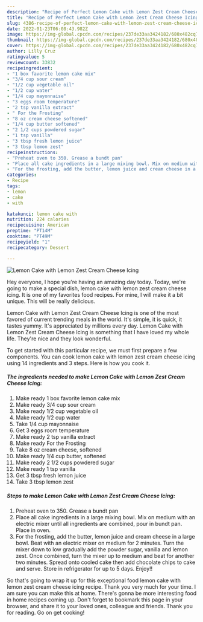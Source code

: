 ```yaml
---
description: "Recipe of Perfect Lemon Cake with Lemon Zest Cream Cheese Icing"
title: "Recipe of Perfect Lemon Cake with Lemon Zest Cream Cheese Icing"
slug: 4386-recipe-of-perfect-lemon-cake-with-lemon-zest-cream-cheese-icing
date: 2022-01-23T06:08:43.982Z
image: https://img-global.cpcdn.com/recipes/237de33aa3424182/680x482cq70/lemon-cake-with-lemon-zest-cream-cheese-icing-recipe-main-photo.jpg
thumbnail: https://img-global.cpcdn.com/recipes/237de33aa3424182/680x482cq70/lemon-cake-with-lemon-zest-cream-cheese-icing-recipe-main-photo.jpg
cover: https://img-global.cpcdn.com/recipes/237de33aa3424182/680x482cq70/lemon-cake-with-lemon-zest-cream-cheese-icing-recipe-main-photo.jpg
author: Lilly Cruz
ratingvalue: 5
reviewcount: 33832
recipeingredient:
- "1 box favorite lemon cake mix"
- "3/4 cup sour cream"
- "1/2 cup vegetable oil"
- "1/2 cup water"
- "1/4 cup mayonnaise"
- "3 eggs room temperature"
- "2 tsp vanilla extract"
- " For the Frosting"
- "8 oz cream cheese softened"
- "1/4 cup butter softened"
- "2 1/2 cups powdered sugar"
- "1 tsp vanilla"
- "3 tbsp fresh lemon juice"
- "3 tbsp lemon zest"
recipeinstructions:
- "Preheat oven to 350. Grease a bundt pan"
- "Place all cake ingredients in a large mixing bowl. Mix on medium with an electric mixer until all ingredients are combined, pour in bundt pan. Place in oven."
- "For the frosting, add the butter, lemon juice and cream cheese in a large bowl. Beat with an electric mixer on medium for 2 minutes. Turn the mixer down to low gradually add the powder sugar, vanilla and lemon zest. Once combined, turn the mixer up to medium and beat for another two minutes. Spread onto cooled cake then add chocolate chips to cake and serve. Store in refrigerator for up to 5 days. Enjoy!!"
categories:
- Recipe
tags:
- lemon
- cake
- with

katakunci: lemon cake with 
nutrition: 224 calories
recipecuisine: American
preptime: "PT14M"
cooktime: "PT49M"
recipeyield: "1"
recipecategory: Dessert

---
```



![Lemon Cake with Lemon Zest Cream Cheese Icing](https://img-global.cpcdn.com/recipes/237de33aa3424182/680x482cq70/lemon-cake-with-lemon-zest-cream-cheese-icing-recipe-main-photo.jpg)

Hey everyone, I hope you're having an amazing day today. Today, we're going to make a special dish, lemon cake with lemon zest cream cheese icing. It is one of my favorites food recipes. For mine, I will make it a bit unique. This will be really delicious.



Lemon Cake with Lemon Zest Cream Cheese Icing is one of the most favored of current trending meals in the world. It's simple, it is quick, it tastes yummy. It's appreciated by millions every day. Lemon Cake with Lemon Zest Cream Cheese Icing is something that I have loved my whole life. They're nice and they look wonderful.


To get started with this particular recipe, we must first prepare a few components. You can cook lemon cake with lemon zest cream cheese icing using 14 ingredients and 3 steps. Here is how you cook it.

<!--inarticleads1-->

##### The ingredients needed to make Lemon Cake with Lemon Zest Cream Cheese Icing:

1. Make ready 1 box favorite lemon cake mix
1. Make ready 3/4 cup sour cream
1. Make ready 1/2 cup vegetable oil
1. Make ready 1/2 cup water
1. Take 1/4 cup mayonnaise
1. Get 3 eggs room temperature
1. Make ready 2 tsp vanilla extract
1. Make ready  For the Frosting
1. Take 8 oz cream cheese, softened
1. Make ready 1/4 cup butter, softened
1. Make ready 2 1/2 cups powdered sugar
1. Make ready 1 tsp vanilla
1. Get 3 tbsp fresh lemon juice
1. Take 3 tbsp lemon zest




<!--inarticleads2-->

##### Steps to make Lemon Cake with Lemon Zest Cream Cheese Icing:

1. Preheat oven to 350. Grease a bundt pan
1. Place all cake ingredients in a large mixing bowl. Mix on medium with an electric mixer until all ingredients are combined, pour in bundt pan. Place in oven.
1. For the frosting, add the butter, lemon juice and cream cheese in a large bowl. Beat with an electric mixer on medium for 2 minutes. Turn the mixer down to low gradually add the powder sugar, vanilla and lemon zest. Once combined, turn the mixer up to medium and beat for another two minutes. Spread onto cooled cake then add chocolate chips to cake and serve. Store in refrigerator for up to 5 days. Enjoy!!




So that's going to wrap it up for this exceptional food lemon cake with lemon zest cream cheese icing recipe. Thank you very much for your time. I am sure you can make this at home. There's gonna be more interesting food in home recipes coming up. Don't forget to bookmark this page in your browser, and share it to your loved ones, colleague and friends. Thank you for reading. Go on get cooking!
